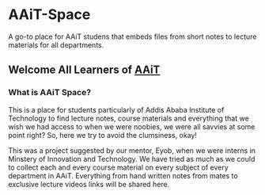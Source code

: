 # AAiT-Space
A go-to place for AAiT studens that embeds files from short notes to lecture materials for all departments.

## Welcome All Learners of [AAiT](https://aait.edu.et)
### What is **AAiT Space?**

This is a place for students particularly of Addis Ababa Institute of Technology to find lecture notes, course materials and everything that we wish we had access to
when we were noobies, we were all savvies at some point right? So, here we try to avoid the clumsiness, okay!

This was a project suggested by our mentor, Eyob, when we were interns in Minstery of Innovation and Technology. We have tried as much as we could to collect
each and every course material on every subject of every department in AAiT. Everything from hand written notes from mates to exclusive lecture videos links will
be shared here.

